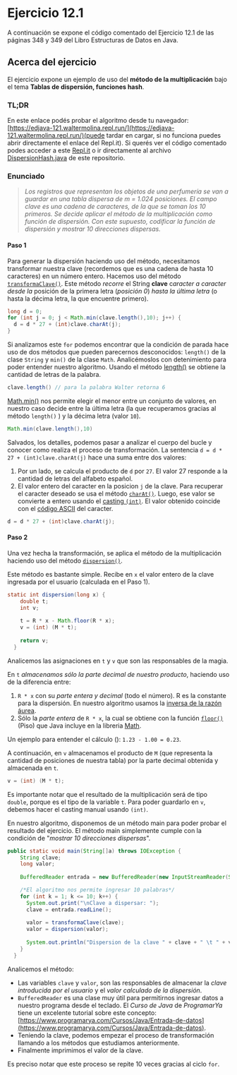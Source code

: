 # Ejercicio 12.1 

A continuación se expone el código comentado del Ejercicio 12.1 de las páginas 348 y 349 del Libro Estructuras de Datos en Java.

## Acerca del ejercicio
El ejercicio  expone un ejemplo de uso del **método de la multiplicación** bajo el tema **Tablas de dispersión, funciones hash**.

### TL;DR
En este enlace podés probar el algoritmo desde tu navegador: [https://edjava-121.waltermolina.repl.run/](https://edjava-121.waltermolina.repl.run/)(puede tardar en cargar, si no funciona puedes abrir directamente el enlace del Repl.it).
Si querés ver el código comentado podes acceder a este [Repl.it](https://repl.it/@waltermolina/edJava-121) o ir directamente al archivo [DispersionHash.java](https://github.com/waltermolina/estructurasDatosJava/blob/master/Ejercicio%2012.1/DispersionHash.java) de este repositorio.

### Enunciado

> *Los registros que representan los objetos de una perfumería se van a guardar en una tabla dispersa de m = 1.024 posiciones. El campo clave es una cadena de caracteres, de la que se toman los 10 primeros. Se decide aplicar el método de la multiplicación como función de dispersión. Con este supuesto, codificar la función de dispersión y mostrar 10 direcciones dispersas.*


#### **Paso 1**
Para generar la dispersión haciendo uso del método, necesitamos transformar nuestra clave (recordemos que es una cadena de hasta 10 caracteres) en un número entero. Hacemos uso del método [`transformaClave()`](https://github.com/waltermolina/estructurasDatosJava/blob/master/Ejercicio%2012.1/DispersionHash.java).
Este método *recorre* el String **clave** c*aracter a caracter desde la* posición de la primera letra (*posición 0*) *hasta la última letra* (o hasta la décima letra, la que encuentre primero).

```java
long d = 0;
for (int j = 0; j < Math.min(clave.length(),10); j++) {
  d = d * 27 + (int)clave.charAt(j);
}
```
Si analizamos este `for` podemos encontrar que la condición de parada hace uso de dos métodos que pueden parecernos desconocidos: `length()` de la clase `String` y `min()` de la clase `Math`. Analicémoslos con detenimiento para poder entender nuestro algoritmo.
Usando el método [length()](%28https://guru99.es/string-length-method-java/%29) se obtiene la cantidad de letras de la palabra.

```java
clave.length() // para la palabra Walter retorna 6
```

[Math.min()](https://www.discoduroderoer.es/metodos-de-la-clase-math-de-java/) nos permite elegir el menor entre un conjunto de valores, en nuestro caso decide entre la última letra (la que recuperamos gracias al método `length()` ) y la décima letra (valor `10`). 

```java
Math.min(clave.length(),10)
```
Salvados, los detalles, podemos pasar a analizar el cuerpo del bucle y conocer como realiza el proceso de transformación.
La sentencia `d = d * 27 + (int)clave.charAt(j)` hace una suma entre dos valores:

 1. Por un lado, se calcula el producto de `d` por `27`. El valor 27 responde a la cantidad de letras del alfabeto español.
2. El valor entero del caracter en la posicion `j` de la clave. Para recuperar el caracter deseado se usa el método [`charAt()`](https://guru99.es/string-charat-method-java/). Luego, ese valor se convierte a entero usando el [casting `(int)`](https://javadesdecero.es/basico/conversion-tipo-ejemplos-casting/). El valor obtenido coincide con el [código ASCII](https://elcodigoascii.com.ar/) del caracter.
```java
d = d * 27 + (int)clave.charAt(j);
```


#### **Paso 2**
Una vez hecha la transformación, se aplica el método de la multiplicación haciendo uso del método  [`dispersion()`](https://github.com/waltermolina/estructurasDatosJava/blob/master/Ejercicio%2012.1/DispersionHash.java).

Este método es bastante simple. Recibe en `x` el valor entero de la clave ingresada por el usuario (calculada en el Paso 1).

```java
static int dispersion(long x) {
	double t;
    int v;
    
    t = R * x - Math.floor(R * x);
    v = (int) (M * t);
    
    return v;
  }
```
Analicemos las asignaciones en `t` y `v` que son las responsables de la magia.

En `t` *almacenamos sólo la parte decimal de nuestro producto*, haciendo uso de la diferencia entre:
1. `R * x` con su *parte entera y decimal* (todo el número). R es la constante para la dispersión. En nuestro algoritmo usamos la [inversa de la razón áurea](https://es.wikipedia.org/wiki/N%C3%BAmero_%C3%81ureo).
2. Sólo la *parte entera* de `R * x`, la cual se obtiene con la función [`floor()`](https://www.geeksforgeeks.org/java-floor-method-examples/) (Piso) que Java incluye en la libreria [Math](https://www.w3schools.com/java/java_math.asp).

Un ejemplo para entender el cálculo ():  `1.23 - 1.00 = 0.23`.

A continuación, en `v` almacenamos el producto de `M` (que representa la cantidad de posiciones de nuestra tabla) por la parte decimal obtenida y almacenada en `t`. 
```java
v = (int) (M * t);
```

Es importante notar que el resultado de la multiplicación será de tipo `double`, porque es el tipo de la variable `t`. Para poder guardarlo en `v`, debemos hacer el casting manual usando `(int)`.

En nuestro algoritmo, disponemos de un método main para poder probar el resultado del ejercicio. El método main simplemente cumple con la condición de  "*mostrar 10 direcciones dispersas*".

```java
public static void main(String[]a) throws IOException {
	String clave;
    long valor;
    
    BufferedReader entrada = new BufferedReader(new InputStreamReader(System.in));

    /*El algoritmo nos permite ingresar 10 palabras*/
    for (int k = 1; k <= 10; k++) {
      System.out.print("\nClave a dispersar: ");
      clave = entrada.readLine();
      
      valor = transformaClave(clave);
      valor = dispersion(valor);
	  
      System.out.println("Dispersion de la clave " + clave + " \t " + valor);
    }
  }
```
Analicemos el método:

 - Las variables `clave` y `valor`, son las responsables de almacenar la *clave introducida por el usuario* y el *valor calculado de la dispersión*.
 - `BufferedReader` es una clase muy útil para permitirnos ingresar datos a nuestro programa desde el teclado. El *Curso de Java* de *ProgramarYa* tiene un excelente tutorial sobre este concepto: [https://www.programarya.com/Cursos/Java/Entrada-de-datos](https://www.programarya.com/Cursos/Java/Entrada-de-datos).
 - Teniendo la clave, podemos empezar el proceso de transformación llamando a los métodos que estudiamos anteriormente.
 - Finalmente imprimimos el valor de la clave.

Es preciso notar que este proceso se repite 10 veces gracias al ciclo `for`.


